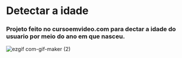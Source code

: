 # Detectar a idade
 ### Projeto feito no cursoemvideo.com para dectar a idade do usuario por meio do ano em que nasceu.
 
 ![ezgif com-gif-maker (2)](https://user-images.githubusercontent.com/95317866/160871343-d738fbdb-13cc-4a28-b8b6-c25d7db78136.gif)
